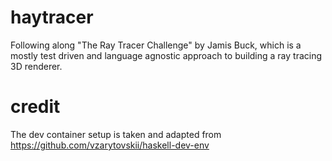 # haytracer

Following along "The Ray Tracer Challenge" by Jamis Buck, which is a mostly test driven and language agnostic approach to building a ray tracing 3D renderer.

# credit
The dev container setup is taken and adapted from
https://github.com/vzarytovskii/haskell-dev-env